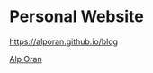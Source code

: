 # Personal Website
https://alporan.github.io/blog

<script src="https://platform.linkedin.com/badges/js/profile.js" async defer type="text/javascript"></script>

<div class="badge-base LI-profile-badge" data-locale="en_US" data-size="medium" data-theme="light" data-type="HORIZONTAL" data-vanity="alp-oran" data-version="v1"><a class="badge-base__link LI-simple-link" href="https://tr.linkedin.com/in/alp-oran?trk=profile-badge">Alp Oran</a></div>
              
